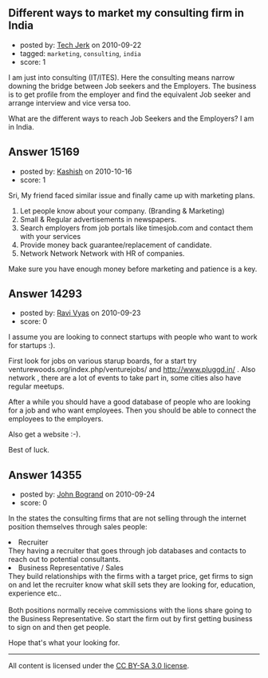 ## Different ways to market my consulting firm in India

- posted by: [Tech Jerk](https://stackexchange.com/users/-1/1129-tech-jerk) on 2010-09-22
- tagged: `marketing`, `consulting`, `india`
- score: 1

I am just into consulting (IT/ITES). Here the consulting means narrow downing the bridge between Job seekers and the Employers. The business is to get profile from the employer and find the equivalent Job seeker and arrange interview and vice versa too.

What are the different ways to reach Job Seekers and the Employers? I am in India.


## Answer 15169

- posted by: [Kashish](https://stackexchange.com/users/-1/4551-kashish) on 2010-10-16
- score: 1

Sri, My friend faced similar issue and finally came up with marketing plans.

1. Let people know about your company. (Branding & Marketing)
2. Small & Regular advertisements in newspapers.
3. Search employers from job portals like timesjob.com and contact them with your services
4. Provide money back guarantee/replacement of candidate.
5. Network Network Network with HR of companies.


Make sure you have enough money before marketing and patience is a key.


## Answer 14293

- posted by: [Ravi Vyas](https://stackexchange.com/users/-1/4089-ravi-vyas) on 2010-09-23
- score: 0

I assume you are looking to connect startups with people who want to work for startups :).

First look for jobs on various starup boards, for a start try venturewoods.org/index.php/venturejobs/ and http://www.pluggd.in/ . Also network , there are a lot of events to take part in, some cities also have regular meetups. 

After a while you should have a good database of people who are looking for a job and who want employees. Then you should be able to connect the employees to the employers. 

Also get a website :-).

Best of luck.


## Answer 14355

- posted by: [John Bogrand](https://stackexchange.com/users/-1/3577-john-bogrand) on 2010-09-24
- score: 0

In the states the consulting firms that are not selling through the internet position themselves through sales people:

<li> Recruiter <br>
They having a recruiter that goes through job databases and contacts to reach out to potential consultants.  
<li> Business Representative / Sales <br>
They build relationships with the firms with a target price, get firms to sign on and let the recruiter know what skill sets they are looking for, education, experience etc..
<br><br>
Both positions normally receive commissions with the lions share going to the Business Representative.  So start the firm out by first getting business to sign on and then get people.
<p> <p> Hope that's what your looking for. 




---

All content is licensed under the [CC BY-SA 3.0 license](https://creativecommons.org/licenses/by-sa/3.0/).

